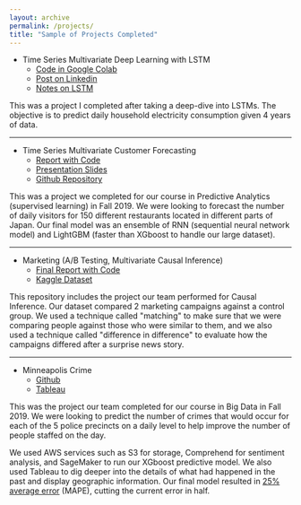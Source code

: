 ```yaml
---
layout: archive
permalink: /projects/
title: "Sample of Projects Completed"
---
```



- Time Series Multivariate Deep Learning with LSTM
  - [Code in Google Colab](https://colab.research.google.com/drive/14Z3BsEq12YfcDTmO_OJi9YmiLhpm2bw_#scrollTo=29e2r-xyXrQN)
  - [Post on Linkedin](https://www.linkedin.com/posts/sammusch_google-colaboratory-activity-6949765780125204480-g7iX?utm_source=linkedin_share&utm_medium=member_desktop_web)
  - [Notes on LSTM](https://htmlpreview.github.io/?https://github.com/SamMusch/00-Data-Science/blob/main/TS%20Neural%20Networks.html)


This was a project I completed after taking a deep-dive into LSTMs. The objective is to predict daily household electricity consumption given 4 years of data.

---

- Time Series Multivariate Customer Forecasting
  - [Report with Code](https://htmlpreview.github.io/?https://github.com/SamMusch/Predictive-Project-Time-Series/blob/master/Predictive%20KT.html)
  - [Presentation Slides](https://docs.google.com/presentation/d/1bUKSU8vLlv2M4-dflHaJGDqiRqiWalr-/edit?usp=sharing&ouid=111023174892277357363&rtpof=true&sd=true)
  - [Github Repository](https://github.com/SamMusch/Predictive-Project-Time-Series)


This was a project we completed for our course in Predictive Analytics (supervised learning) in Fall 2019. We were looking to forecast the number of daily visitors for 150 different restaurants located in different parts of Japan. Our final model was an ensemble of RNN (sequential neural network model) and LightGBM (faster than XGboost to handle our large dataset).

---

- Marketing (A/B Testing, Multivariate Causal Inference)
  - [Final Report with Code](https://htmlpreview.github.io/?https://github.com/SamMusch/00-Data-Science/blob/main/Marketing%20Causal%20Analysis.html)
  - [Kaggle Dataset](https://www.kaggle.com/bletchley/bank-marketing#balanced_bank.csv)

This repository includes the project our team performed for Causal Inference. Our dataset compared 2 marketing campaigns against a control group. We used a technique called "matching" to make sure that we were comparing people against those who were similar to them, and we also used a technique called "difference in difference" to evaluate how the campaigns differed after a surprise news story.


---

- Minneapolis Crime
  - [Github](https://github.com/SamMusch/Minneapolis-Crime)
  - [Tableau](https://public.tableau.com/profile/sam.musch#!/vizhome/MinneapolisCrime/Sheet1)


This was the project our team completed for our course in Big Data in Fall 2019. We were looking to predict the number of crimes that would occur for each of the 5 police precincts on a daily level to help improve the number of people staffed on the day.

We used AWS services such as S3 for storage, Comprehend for sentiment analysis, and SageMaker to run our XGboost predictive model. We also used Tableau to dig deeper into the details of what had happened in the past and display geographic information. Our final model resulted in [25% average error](https://i.imgur.com/8ow32Gy.pnghttps://i.imgur.com/8ow32Gy.png) (MAPE), cutting the current error in half.
